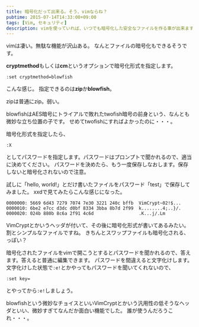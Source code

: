 ```yaml
---
title: 暗号化だって出来る。そう、vimならね？
pubtime: 2015-07-14T14:33:00+09:00
tags: [Vim, セキュリティ]
description: vimを使っていれば、いつでも暗号化した安全なファイルを作る事が出来ます。そう、vimならね？
---
```


vimは凄い。無駄な機能が沢山ある。
なんとファイルの暗号化もできるそうです。

**cryptmethod**もしくは**cm**というオプションで暗号化形式を指定します。
```
:set cryptmethod=blowfish
```
こんな感じ。
指定できるのは**zip**か**blowfish**。

zipは普通にzip。弱い。

blowfishはAES暗号にトライアルで敗れたtwofish暗号の前身という、なんとも微妙な立ち位置の子です。
せめてtwofishにすればよかったのに・・・。

暗号化形式を指定したら、
```
:X
```
としてパスワードを指定します。パスワードはプロンプトで聞かれるので、適当に決めてください。
パスワードを決めたら、もう一度保存しなおします。保存しないと暗号化されないので注意。

試しに「hello, world!」とだけ書いたファイルをパスワード「test」で保存してみました。
xxdで見てみたらこんな感じになった。
```
0000000: 5669 6d43 7279 7074 7e30 3221 240c bffb  VimCrypt~02!$...
0000010: 6be2 e7cc d3dc d0bf 8334 3bba 8b7d 2f99  k........4;..}/.
0000020: 024b 880b 8c6a 2f91 4c6d                 .K...j/.Lm
```
VimCryptとかいうヘッダが付いて、その後に暗号化形式が書いてあるみたい。
割とシンプルなファイルですね。
きちんとスワップファイルも暗号化される、っぽい？

暗号化されたファイルをvimで開こうとするとパスワードを聞かれるので、答えます。答えると普通に編集できます。
パスワードを間違えると文字化けします。
文字化けした状態で`:e!`とかやってもパスワードを聞いてくれないので、
```
:set key=
```
とやってから`:e!`しましょう。

blowfishという微妙なチョイスといいVimCryptとかいう汎用性の低そうなヘッダといい、微妙すぎてなんだか面白い機能でした。
誰が使うんだろうこれ・・・。
